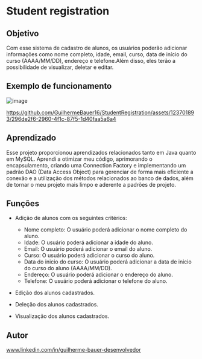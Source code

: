 # Student registration     

## Objetivo 
Com esse sistema de cadastro de alunos, os usuários poderão adicionar 
informações como nome completo, idade, email, curso, data de início do curso (AAAA/MM/DD),
endereço e telefone.Além disso, eles terão a possibilidade de visualizar, deletar e editar.    
 
## Exemplo de funcionamento     
![image](https://github.com/GuilhermeBauer16/StudentRegistration/assets/123701893/b5762792-a5ac-4c22-8213-35b0f24df4ff)


https://github.com/GuilhermeBauer16/StudentRegistration/assets/123701893/296de2f6-2960-4f1c-87f5-1d40faa5a6a4


## Aprendizado

Esse projeto proporcionou aprendizados relacionados tanto em Java quanto em MySQL.
Aprendi a otimizar meu código, aprimorando o encapsulamento, criando uma Connection 
Factory e implementando um padrão DAO (Data Access Object) para gerenciar de forma mais 
eficiente a conexão e a utilização dos métodos relacionados ao banco de dados, além de
tornar o meu projeto mais limpo e aderente a padrões de projeto.

## Funções
* Adição de alunos com os seguintes critérios:
  
  * Nome completo: O usuário poderá adicionar o nome completo do aluno.
  * Idade: O usuário poderá adicionar a idade do aluno.
  * Email: O usuário poderá adicionar o email do aluno.
  * Curso: O usuário poderá adicionar o curso do aluno.
  * Data do inicio do curso: O usuário poderá adicionar a data de inicio do curso do aluno (AAAA/MM/DD).
  * Endereço: O usuário poderá adicionar o endereço do aluno.
  * Telefone: O usuário poderá adicionar o telefone do aluno.
    
* Edição dos alunos cadastrados.

* Deleção dos alunos cadastrados.

* Visualização dos alunos cadastrados.

 ## Autor 

 www.linkedin.com/in/guilherme-bauer-desenvolvedor
